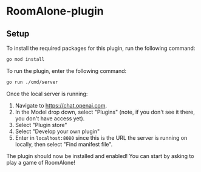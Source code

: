 # RoomAlone-plugin

## Setup

To install the required packages for this plugin, run the following command:

```bash
go mod install
```

To run the plugin, enter the following command:

```bash
go run ./cmd/server
```

Once the local server is running:

1. Navigate to https://chat.openai.com. 
2. In the Model drop down, select "Plugins" (note, if you don't see it there, you don't have access yet).
3. Select "Plugin store"
4. Select "Develop your own plugin"
5. Enter in `localhost:8080` since this is the URL the server is running on locally, then select "Find manifest file".

The plugin should now be installed and enabled! You can start by asking to play a game of RoomAlone!
